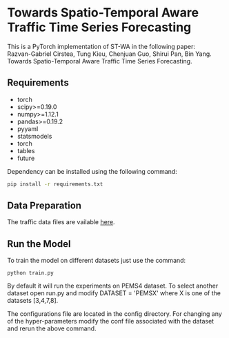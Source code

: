 # Towards Spatio-Temporal Aware Traffic Time Series Forecasting


This is a PyTorch implementation of ST-WA in the following paper: \
Razvan-Gabriel Cirstea, Tung Kieu, Chenjuan Guo, Shirui Pan, Bin Yang. Towards Spatio-Temporal Aware Traffic Time Series Forecasting.


## Requirements
* torch
* scipy>=0.19.0
* numpy>=1.12.1
* pandas>=0.19.2
* pyyaml
* statsmodels
* torch
* tables
* future

Dependency can be installed using the following command:
```bash
pip install -r requirements.txt
```

## Data Preparation
The traffic data files are vailable [here](https://github.com/Davidham3/STSGCN). 

## Run the Model 

To train the model on different datasets just use the command:

```
python train.py 
```

By default it will run the experiments on PEMS4 dataset. 
To select another dataset open run.py and modify DATASET = 'PEMSX' 
where X is one of the datasets [3,4,7,8]. 

The configurations file are located in the config directory. For changing any of the hyper-parameters modify the conf file 
associated with the dataset and rerun the above command.

